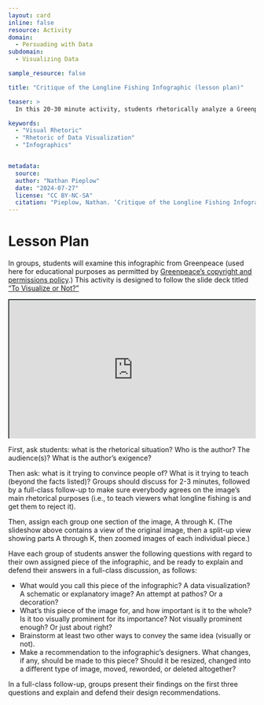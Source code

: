 ```yaml
---
layout: card
inline: false
resource: Activity
domain:
  - Persuading with Data
subdomain:
  - Visualizing Data

sample_resource: false

title: "Critique of the Longline Fishing Infographic (lesson plan)"

teaser: >
  In this 20-30 minute activity, students rhetorically analyze a Greenpeace infographic about longline fishing. The activity assigns a different part of the infographic to each small group, so that they can analyze its visual rhetoric and report back to the whole class. The goal of the activity is to provide students with practice in matching visuals to their rhetorical purposes. This activity is designed to follow the slide deck titled “To Visualize or Not?”

keywords:
  - "Visual Rhetoric"
  - "Rhetoric of Data Visualization"
  - "Infographics"


metadata:
  source: 
  author: "Nathan Pieplow"
  date: "2024-07-27"
  license: "CC BY-NC-SA"
  citation: "Pieplow, Nathan. ‘Critique of the Longline Fishing Infographic’’ (lesson plan). Data Advocacy 4 All, University of Colorado. 27 July 2024 "
---
```


# Lesson Plan

In groups, students will examine this infographic from Greenpeace (used here for educational purposes as permitted by [Greenpeace’s copyright and permissions policy](https://www.greenpeace.org/international/copyright).) This activity is designed to follow the slide deck titled [“To Visualize or Not?”](https://da4asandbox.github.io/curricularsite/cards/to-visualize-or-not-slide-deck) 

<div style="position: relative; padding-bottom: 56.25%; height: 0; overflow: hidden;"><iframe src="https://docs.google.com/presentation/d/1MgvU4-erc5Dk1Uk-2LQEhqxFtwDaG81j/edit?usp=sharing&ouid=116941745404208628216&rtpof=true&sd=true" width="100%" title="Critique of the Longline Fishing Infographic (slide deck)" style="border:2px #323639 solid; position: absolute; top: 0; left: 0; right: 0; bottom: 0; height: 100%; max-width: 100%;"></iframe></div>

First, ask students: what is the rhetorical situation? Who is the author? The audience(s)? What is the author’s exigence? 

Then ask: what is it trying to convince people of? What is it trying to teach (beyond the facts listed)? Groups should discuss for 2-3 minutes, followed by a full-class follow-up to make sure everybody agrees on the image’s main rhetorical purposes (i.e., to teach viewers what longline fishing is and get them to reject it).
 
Then, assign each group one section of the image, A through K. (The slideshow above contains a view of the original image, then a split-up view showing parts A through K, then zoomed images of each individual piece.)

Have each group of students answer the following questions with regard to their own assigned piece of the infographic, and be ready to explain and defend their answers in a full-class discussion, as follows:

- What would you call this piece of the infographic? A data visualization? A schematic or explanatory image? An attempt at pathos? Or a decoration?
- What’s this piece of the image for, and how important is it to the whole? Is it too visually prominent for its importance? Not visually prominent enough? Or just about right?
- Brainstorm at least two other ways to convey the same idea (visually or not).
- Make a recommendation to the infographic’s designers. What changes, if any, should be made to this piece? Should it be resized, changed into a different type of image, moved, reworded, or deleted altogether?

In a full-class follow-up, groups present their findings on the first three questions and explain and defend their design recommendations.

